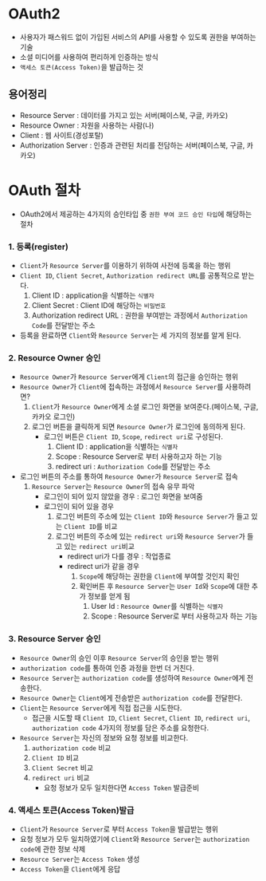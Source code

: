 # OAuth2
- 사용자가 패스워드 없이 가입된 서비스의 API를 사용할 수 있도록 권한을 부여하는 기술
- 소셜 미디어를 사용하여 편리하게 인증하는 방식
- `액세스 토큰(Access Token)`을 발급하는 것


## 용어정리
- Resource Server : 데이터를 가지고 있는 서버(페이스북, 구글, 카카오)
- Resource Owner : 자원을 사용하는 사람(나)
- Client : 웹 사이트(경성포탈)
- Authorization Server : 인증과 관련된 처리를 전담하는 서버(페이스북, 구글, 카카오)

# OAuth 절차
- OAuth2에서 제공하는 4가지의 승인타입 중 `권한 부여 코드 승인 타입`에 해당하는 절차
### 1. 등록(register)
- `Client`가 `Resource Server`를 이용하기 위하여 사전에 등록을 하는 행위
- `Client ID`, `Client Secret`, `Authorization redirect URL`를 공통적으로 받는다.
  1. Client ID : application을 식별하는 `식별자`
  2. Client Secret : Client ID에 해당하는 `비밀번호`
  3. Authorization redirect URL : 권한을 부여받는 과정에서 `Authorization Code`를 전달받는 주소
- 등록을 완료하면 `Client`와 `Resource Server`는 세 가지의 정보를 알게 된다.

### 2. Resource Owner 승인
- `Resource Owner`가 `Resource Server`에게 `Client`의 접근을 승인하는 행위
- `Resource Owner`가 `Client`에 접속하는 과정에서 `Resource Server`를 사용하려면?
  1. `Client`가 `Resource Owner`에게 소셜 로그인 화면을 보여준다.(페이스북, 구글, 카카오 로그인)
  2. 로그인 버튼을 클릭하게 되면 `Resource Owner`가 로그인에 동의하게 된다.
      - 로그인 버튼은 `Client ID`, `Scope`, `redirect uri`로 구성된다.
        1. Client ID : application을 식별하는 `식별자`
        2. Scope : Resource Server로 부터 사용하고자 하는 기능
        3. redirect uri : `Authorization Code`를 전달받는 주소
- 로그인 버튼의 주소를 통하여 `Resource Owner`가 `Resource Server`로 접속
  1. `Resource Server`는 `Resource Owner`의 접속 유무 파악
      - 로그인이 되어 있지 않았을 경우 : 로그인 화면을 보여줌
      - 로그인이 되어 있을 경우
        1. 로그인 버튼의 주소에 있는 `Client ID`와 `Resource Server`가 들고 있는 `Client ID`를 비교
        2. 로그인 버튼의 주소에 있는 `redirect uri`와 `Resource Server`가 들고 있는 `redirect uri`비교
            - redirect uri가 다를 경우 : 작업종료
            - redirect uri가 같을 경우
                1. `Scope`에 해당하는 권한을 `Client`에 부여할 것인지 확인
                2. 확인버튼 후 `Resource Server`는 `User Id`와 `Scope`에 대한 추가 정보를 얻게 됨
                    1. User Id : `Resource Owner`를 식별하는 `식별자`
                    2. Scope : Resource Server로 부터 사용하고자 하는 기능
### 3. Resource Server 승인
- `Resource Owner`의 승인 이후 `Resource Server`의 승인을 받는 행위
- `authorization code`를 통하여 인증 과정을 한번 더 거친다.
- `Resource Server`는 `authorization code`를 생성하여 `Resource Owner`에게 전송한다.
- `Resource Owner`는 `Client`에게 전송받은 `authorization code`를 전달한다.
- `Client`는 `Resource Server`에게 직접 접근을 시도한다.
  - 접근을 시도할 때 `Client ID`, `Client Secret`, `Client ID`, `redirect uri`, `authorization code` 4가지의 정보를 담은 주소를 요청한다.
- `Resource Server`는 자신의 정보와 요청 정보를 비교한다.
  1. `authorization code` 비교
  2. `Client ID` 비교
  3. `Client Secret` 비교
  4. `redirect uri` 비교
      - 요청 정보가 모두 일치한다면 `Access Token` 발급준비

### 4. 액세스 토큰(Access Token)발급
- `Client`가 `Resource Server`로 부터 `Access Token`을 발급받는 행위
- 요청 정보가 모두 일치하였기에 `Client`와 `Resource Server`는 `authorization code`에 관한 정보 삭제
- `Resource Server`는 `Access Token` 생성
- `Access Token`을 `Client`에게 응답
